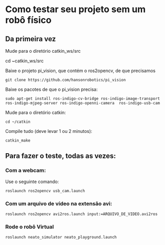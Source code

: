 # Como testar seu projeto sem um robô físico

## Da primeira vez

Mude para o diretório catkin_ws/src

cd ~catkin_ws/src


Baixe o projeto pi_vision, que contém o ros2opencv, de que precisamos

    git clone https://github.com/hansonrobotics/pi_vision

Baixe os pacotes de que o pi_vision precisa:

    sudo apt-get install ros-indigo-cv-bridge ros-indigo-image-transport ros-indigo-mjpeg-server ros-indigo-openni-camera  ros-indigo-usb-cam

Mude para o diretório catkin:

    cd ~/catkin

Compile tudo (deve levar 1 ou 2 minutos):

    catkin_make


## Para fazer o teste, todas as vezes:

### Com a webcam:
Use o seguinte comando:

    roslaunch ros2opencv usb_cam.launch

### Com um arquivo de vídeo na extensão avi:

    roslaunch ros2opencv avi2ros.launch input:=ARQUIVO_DE_VIDEO.avi2ros

### Rode o robô Virtual

    roslaunch neato_simulator neato_playground.launch
